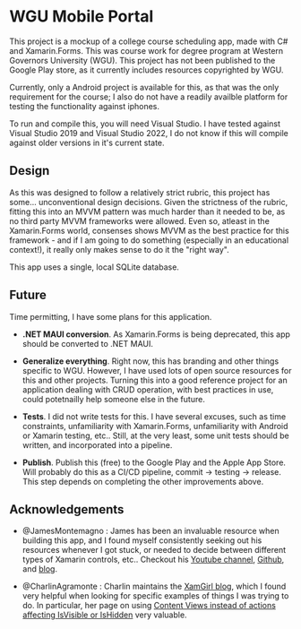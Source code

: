 # WGU Mobile Portal

This project is a mockup of a college course scheduling app, made with C# and Xamarin.Forms. This was course work for degree program at Western Governors University (WGU). This project has not been published to the Google Play store, as it currently includes resources copyrighted by WGU.

Currently, only a Android project is available for this, as that was the only requirement for the course; I also do not have a readily availble platform for testing the functionality against iphones.

To run and compile this, you will need Visual Studio. I have tested against Visual Studio 2019 and Visual Studio 2022, I do not know if this will compile against older versions in it's current state.


## Design

As this was designed to follow a relatively strict rubric, this project has some... unconventional design decisions. Given the strictness of the rubric, fitting this into an MVVM pattern was much harder than it needed to be, as no third party MVVM frameworks were allowed. Even so, atleast in the Xamarin.Forms world, consenses shows MVVM as the best practice for this framework - and if I am going to do something (especially in an educational context!), it really only makes sense to do it the "right way".

This app uses a single, local SQLite database.


## Future

Time permitting, I have some plans for this application.

- **.NET MAUI conversion**. As Xamarin.Forms is being deprecated, this app should be converted to .NET MAUI.

- **Generalize everything**. Right now, this has branding and other things specific to WGU. However, I have used lots of open source resources for this and other projects. Turning this into a good reference project for an application dealing with CRUD operation, with best practices in use, could potetnailly help someone else in the future.

- **Tests**. I did not write tests for this. I have several excuses, such as time constraints, unfamiliarity with Xamarin.Forms, unfamiliarity with Android or Xamarin testing, etc.. Still, at the very least, some unit tests should be written, and incorporated into a pipeline.

- **Publish**. Publish this (free) to the Google Play and the Apple App Store. Will probably do this as a CI/CD pipeline, commit -> testing -> release. This step depends on completing the other improvements above.


## Acknowledgements

- @JamesMontemagno : James has been an invaluable resource when building this app, and I found myself consistently seeking out his resources whenever I got stuck, or needed to decide between different types of Xamarin controls, etc.. Checkout his [Youtube channel](https://www.youtube.com/jamesmontemagno), [Github](https://github.com/jamesmontemagno), and [blog](https://montemagno.com/).

- @CharlinAgramonte : Charlin maintains the [XamGirl blog](https://xamgirl.com/), which I found very helpful when looking for specific examples of things I was trying to do. In particular, her page on using [Content Views instead of actions affecting IsVisible or IsHidden](https://xamgirl.com/stop-doing-isvisibletrue-false-to-show-hide-views-in-runtime-in-xamarin-forms/) very valuable.